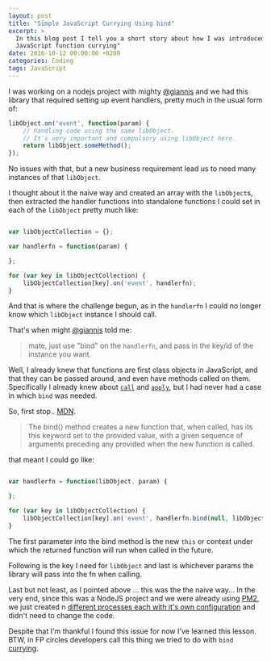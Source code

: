 ```yaml
---
layout: post
title: "Simple JavaScript Currying Using bind"
excerpt: >
  In this blog post I tell you a short story about how I was introduced to
  JavaScript function currying"
date: 2016-10-12 00:00:00 +0200
categories: Coding
tags: JavaScript
---
```


I was working on a nodejs project with mighty [@giannis](https://github.com/giannis)
and we had this library that required setting up event handlers, pretty much in
the usual form of:

```javascript
libObject.on('event', function(param) {
    // handling code using the same libObject.
    // It's very important and compulsory using libObject here.
    return libObject.someMethod();
});
```

No issues with that, but a new business requirement lead us to need many
instances of that `libObject`.

I thought about it the naive way and created an array with the `libObject`s,
then extracted the handler functions into standalone functions I could set in each
of the `libObject` pretty much like:

```javascript

var libObjectCollection = {};

var handlerfn = function(param) {

};

for (var key in libObjectCollection) {
    libObjectCollection[key].on('event', handlerfn);
}
```

And that is where the challenge begun, as in the `handlerfn` I could no longer
know which `libObject` instance I should call.

That's when might [@giannis](https://github.com/giannis) told me:

> mate, just use "bind" on the `handlerfn`, and pass in the key/id of the instance
you want.

Well, I already knew that functions are first class objects in JavaScript, and
that they can be passed around, and even have methods called on them. Specifically
I already knew about [`call`](https://developer.mozilla.org/en-US/docs/Web/JavaScript/Reference/Global_Objects/Function/call)
and [`apply`](https://developer.mozilla.org/en-US/docs/Web/JavaScript/Reference/Global_Objects/Function/apply),
but I had never had a case in which `bind` was needed.

So, first stop.. [MDN](https://developer.mozilla.org/en-US/docs/Web/JavaScript/Reference/Global_Objects/Function/bind).

> The bind() method creates a new function that, when called, has its this
keyword set to the provided value, with a given sequence of arguments preceding
any provided when the new function is called.

that meant I could go like:

```javascript

var handlerfn = function(libObject, param) {

};

for (var key in libObjectCollection) {
    libObjectCollection[key].on('event', handlerfn.bind(null, libObjectCollection[key], param));
}
```

The first parameter into the bind method is the new `this` or context under which
the returned function will run when called in the future.

Following is the key I need for `libObject` and last is whichever params the
library will pass into the fn when calling.

Last but not least, as I pointed above ... this was the the naive way... In the
very end, since this was a NodeJS project and we were already using [PM2](http://pm2.keymetrics.io),
we just created n [different processes each with it's own configuration](http://pm2.keymetrics.io/docs/usage/application-declaration/)
and didn't need to change the code.

Despite that I'm thankful I found this issue for now I've learned this lesson.
BTW, in FP circles developers call this thing we tried to do with `bind`
[currying](https://www.sitepoint.com/currying-in-functional-javascript/).
